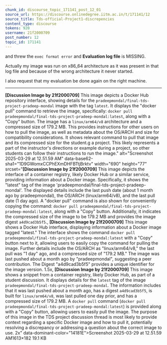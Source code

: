 ```yaml
---
chunk_id: discourse_topic_171141_post_12_01
source_url: https://discourse.onlinedegree.iitm.ac.in/t/171141/12
source_title: Tds-official-Project1-discrepencies
content_type: discourse
tokens: 920
username: 21f2000709
post_number: 12
topic_id: 171141
---
```


 and threw the `exec format error` and **Evaluation log file** is MISSING.

Actually my image was run on x86_64 architecture as it was present in that log file and because of the wrong architecture it never started.

I also request that my evaluation be done again on the right machine.

---

**[Discussion Image by 21f2000709]** This image depicts a Docker Hub repository interface, showing details for the `pradeepmondal/final-tds-project-pradeep-mondal` image with the tag `latest`. It displays the "docker pull" command to retrieve the image, specifically: `docker pull pradeepmondal/final-tds-project-pradeep-mondal:latest`, along with a "Copy" button. The image has a `linux/arm64/v8` architecture and a compressed size of 179.2 MB. This provides instructions for other users on how to pull the image, as well as metadata about the OS/ARCH and size for compatibility considerations. It shows relevant command to pull that image and its compressed size for the student.g a project. This likely represents a part of the instructor's directions or example during a project, so other students can follow their instructions to run the image." alt="Screenshot 2025-03-29 at 12.51.59 AM" data-base62-sha1="1D9GWomxCCPhEXmDHFBTtjBrktv" width="690" height="77" srcset="**[Discussion Image by 21f2000709]** This image depicts the interface of a container registry, likely Docker Hub or a similar service, providing information about a Docker image. Specifically, it shows the "latest" tag of the image 'pradeepmondal/final-tds-project-pradeep-mondal'. The displayed details include the last push date (about 1 month ago by pradeepmondal), the OS/ARCH (linux/arm64/v8), and the last pull date (1 day ago). A "docker pull" command is also shown for conveniently copying the command: `docker pull pradeepmondal/final-tds-project-pradeep-mondal:latest`, along with a "Copy" button. Additionally, it indicates the compressed size of the image to be 179.2 MB and provides the image digest `a4d9cad3b5f5`., **[Discussion Image by 21f2000709]** This image shows a Docker Hub interface, displaying information about a Docker image tagged "latest." The interface shows the command `docker pull pradeepmondal/final-tds-project-pradeep-mondal:latest` with a "Copy" button next to it, allowing users to easily copy the command for pulling the image. Further details include the OS/ARCH as "linux/arm64/v8," the last pull was "1 day" ago, and a compressed size of "179.2 MB." The image was last pushed about a month ago by "pradeepmondal", suggesting a peer contribution. The Digest "a4d9cad3b5f5" provides a unique identifier for the image version. 1.5x, **[Discussion Image by 21f2000709]** This image shows a snippet from a container registry, likely Docker Hub, as part of a student discussion. It displays details for the `latest` tag of the image `pradeepmondal/final-tds-project-pradeep-mondal`. The information includes that it was last pushed about a month ago, has a digest `a4d9cad3b5f5`, is built for `linux/arm64/v8`, was last pulled one day prior, and has a compressed size of 179.2 MB. A `docker pull` command (`docker pull pradeepmondal/final-tds-project-pradeep-mondal:latest`) is provided along with a "Copy" button, allowing users to easily pull the image. The purpose of this image in the TDS project discussion thread is most likely to provide context regarding a specific Docker image and how to pull it, potentially resolving a discrepancy or addressing a question about the correct image to use. 2x" data-dominant-color="14181E">Screenshot 2025-03-29 at 12.51.59 AM1613×182 19.1 KB
